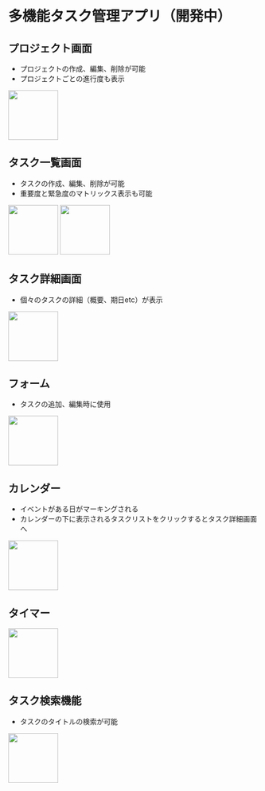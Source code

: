 # 多機能タスク管理アプリ（開発中）
## プロジェクト画面
* プロジェクトの作成、編集、削除が可能
* プロジェクトごとの進行度も表示
<img src="https://user-images.githubusercontent.com/85789574/141729346-7ee39b41-aad4-4203-aec9-6e06e34b1d04.png" width="100px">

## タスク一覧画面
* タスクの作成、編集、削除が可能
* 重要度と緊急度のマトリックス表示も可能
<p>
<img src="https://user-images.githubusercontent.com/85789574/141729353-9ea23628-c02a-4d02-8ece-13d9657c3100.png" width="100px">
<img src="https://user-images.githubusercontent.com/85789574/141729357-b19e1dae-541d-45cc-885a-ed900abeaa46.png" width="100px">
</p>

## タスク詳細画面
* 個々のタスクの詳細（概要、期日etc）が表示
<img src="https://user-images.githubusercontent.com/85789574/141729359-3d24f979-7be8-4408-8db9-6a0953ec5031.png" width="100px">

## フォーム
* タスクの追加、編集時に使用
<img src="https://user-images.githubusercontent.com/85789574/141729362-775b3def-b578-42b7-aeb4-d4f64c85ffdd.png" width="100px">

## カレンダー
* イベントがある日がマーキングされる
* カレンダーの下に表示されるタスクリストをクリックするとタスク詳細画面へ
<img src="https://user-images.githubusercontent.com/85789574/141729363-86cde00a-59a4-4df1-a7d9-e1fb1a7f4a9f.png" width="100px">

## タイマー
<img src="https://user-images.githubusercontent.com/85789574/141729364-6a511b30-21ba-4d69-8a70-42cae54734b2.png" width="100px">

## タスク検索機能
* タスクのタイトルの検索が可能
<img src="https://user-images.githubusercontent.com/85789574/141729367-9de4ad6e-c688-4232-9fcc-dbdd0a4503e1.png" width="100px">

